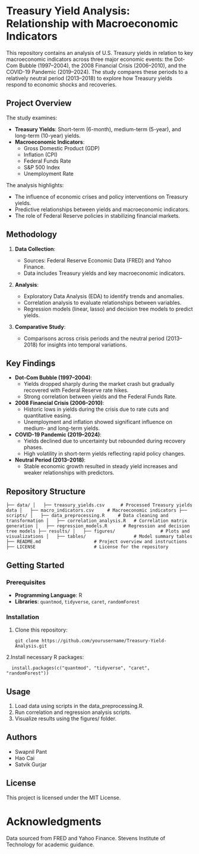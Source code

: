 # Treasury Yield Analysis: Relationship with Macroeconomic Indicators

This repository contains an analysis of U.S. Treasury yields in relation to key macroeconomic indicators across three major economic events: the Dot-Com Bubble (1997–2004), the 2008 Financial Crisis (2006–2010), and the COVID-19 Pandemic (2019–2024). The study compares these periods to a relatively neutral period (2013–2018) to explore how Treasury yields respond to economic shocks and recoveries.

## Project Overview

The study examines:
- **Treasury Yields**: Short-term (6-month), medium-term (5-year), and long-term (10-year) yields.
- **Macroeconomic Indicators**:
  - Gross Domestic Product (GDP)
  - Inflation (CPI)
  - Federal Funds Rate
  - S&P 500 Index
  - Unemployment Rate

The analysis highlights:
- The influence of economic crises and policy interventions on Treasury yields.
- Predictive relationships between yields and macroeconomic indicators.
- The role of Federal Reserve policies in stabilizing financial markets.

## Methodology
1. **Data Collection**:
   - Sources: Federal Reserve Economic Data (FRED) and Yahoo Finance.
   - Data includes Treasury yields and key macroeconomic indicators.

2. **Analysis**:
   - Exploratory Data Analysis (EDA) to identify trends and anomalies.
   - Correlation analysis to evaluate relationships between variables.
   - Regression models (linear, lasso) and decision tree models to predict yields.

3. **Comparative Study**:
   - Comparisons across crisis periods and the neutral period (2013–2018) for insights into temporal variations.

## Key Findings
- **Dot-Com Bubble (1997–2004)**:
  - Yields dropped sharply during the market crash but gradually recovered with Federal Reserve rate hikes.
  - Strong correlation between yields and the Federal Funds Rate.
- **2008 Financial Crisis (2006–2010)**:
  - Historic lows in yields during the crisis due to rate cuts and quantitative easing.
  - Unemployment and inflation showed significant influence on medium- and long-term yields.
- **COVID-19 Pandemic (2019–2024)**:
  - Yields declined due to uncertainty but rebounded during recovery phases.
  - High volatility in short-term yields reflecting rapid policy changes.
- **Neutral Period (2013–2018)**:
  - Stable economic growth resulted in steady yield increases and weaker relationships with predictors.

## Repository Structure

`
├── data/
│   ├── treasury_yields.csv      # Processed Treasury yields data
│   ├── macro_indicators.csv     # Macroeconomic indicators
├── scripts/
│   ├── data_preprocessing.R     # Data cleaning and transformation
│   ├── correlation_analysis.R   # Correlation matrix generation
│   ├── regression_models.R      # Regression and decision tree models
├── results/
│   ├── figures/                 # Plots and visualizations
│   ├── tables/                  # Model summary tables
├── README.md                    # Project overview and instructions
├── LICENSE                      # License for the repository
`

## Getting Started
### Prerequisites
- **Programming Language**: R
- **Libraries**: `quantmod`, `tidyverse`, `caret`, `randomForest`

### Installation
1. Clone this repository:
   ```
   git clone https://github.com/yourusername/Treasury-Yield-Analysis.git
   ```
   
2.Install necessary R packages:
```
  install.packages(c("quantmod", "tidyverse", "caret", "randomForest"))
```

## Usage
1. Load data using scripts in the data_preprocessing.R.
2. Run correlation and regression analysis scripts.
3. Visualize results using the figures/ folder.

## Authors
- Swapnil Pant
- Hao Cai
- Satvik Gurjar

## License
This project is licensed under the MIT License.

# Acknowledgments
Data sourced from FRED and Yahoo Finance.
Stevens Institute of Technology for academic guidance.

